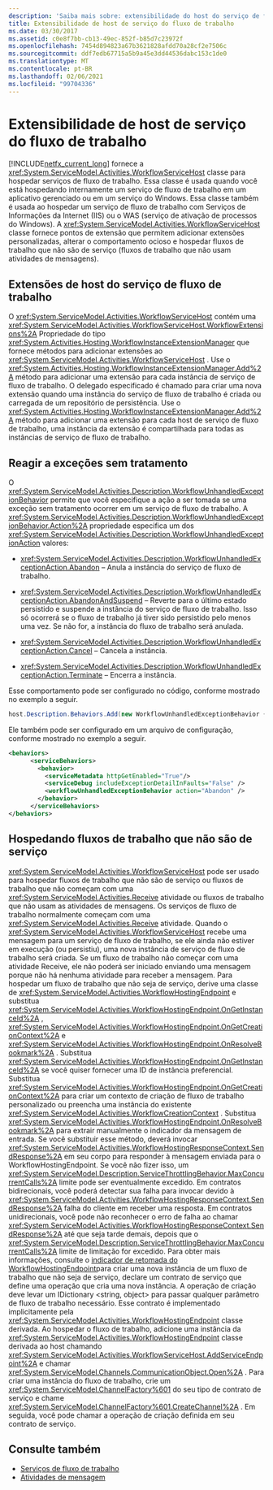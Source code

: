 ```yaml
---
description: 'Saiba mais sobre: extensibilidade do host do serviço de fluxo de trabalho'
title: Extensibilidade de host de serviço do fluxo de trabalho
ms.date: 03/30/2017
ms.assetid: c0e8f7bb-cb13-49ec-852f-b85d7c23972f
ms.openlocfilehash: 7454d894823a67b3621828afdd70a28cf2e7506c
ms.sourcegitcommit: ddf7edb67715a5b9a45e3dd44536dabc153c1de0
ms.translationtype: MT
ms.contentlocale: pt-BR
ms.lasthandoff: 02/06/2021
ms.locfileid: "99704336"
---
```

# <a name="workflow-service-host-extensibility"></a>Extensibilidade de host de serviço do fluxo de trabalho

[!INCLUDE[netfx_current_long](../../../../includes/netfx-current-long-md.md)] fornece a <xref:System.ServiceModel.Activities.WorkflowServiceHost> classe para hospedar serviços de fluxo de trabalho. Essa classe é usada quando você está hospedando internamente um serviço de fluxo de trabalho em um aplicativo gerenciado ou em um serviço do Windows. Essa classe também é usada ao hospedar um serviço de fluxo de trabalho com Serviços de Informações da Internet (IIS) ou o WAS (serviço de ativação de processos do Windows). A <xref:System.ServiceModel.Activities.WorkflowServiceHost> classe fornece pontos de extensão que permitem adicionar extensões personalizadas, alterar o comportamento ocioso e hospedar fluxos de trabalho que não são de serviço (fluxos de trabalho que não usam atividades de mensagens).  
  
## <a name="workflow-service-host-extensions"></a>Extensões de host do serviço de fluxo de trabalho  

 O <xref:System.ServiceModel.Activities.WorkflowServiceHost> contém uma <xref:System.ServiceModel.Activities.WorkflowServiceHost.WorkflowExtensions%2A> Propriedade do tipo <xref:System.Activities.Hosting.WorkflowInstanceExtensionManager> que fornece métodos para adicionar extensões ao <xref:System.ServiceModel.Activities.WorkflowServiceHost> . Use o <xref:System.Activities.Hosting.WorkflowInstanceExtensionManager.Add%2A> método para adicionar uma extensão para cada instância de serviço de fluxo de trabalho. O delegado especificado é chamado para criar uma nova extensão quando uma instância do serviço de fluxo de trabalho é criada ou carregada de um repositório de persistência. Use o <xref:System.Activities.Hosting.WorkflowInstanceExtensionManager.Add%2A> método para adicionar uma extensão para cada host de serviço de fluxo de trabalho, uma instância da extensão é compartilhada para todas as instâncias de serviço de fluxo de trabalho.  
  
## <a name="react-to-unhandled-exceptions"></a>Reagir a exceções sem tratamento  

 O <xref:System.ServiceModel.Activities.Description.WorkflowUnhandledExceptionBehavior> permite que você especifique a ação a ser tomada se uma exceção sem tratamento ocorrer em um serviço de fluxo de trabalho. A <xref:System.ServiceModel.Activities.Description.WorkflowUnhandledExceptionBehavior.Action%2A> propriedade especifica um dos <xref:System.ServiceModel.Activities.Description.WorkflowUnhandledExceptionAction> valores:  
  
- <xref:System.ServiceModel.Activities.Description.WorkflowUnhandledExceptionAction.Abandon> – Anula a instância do serviço de fluxo de trabalho.  
  
- <xref:System.ServiceModel.Activities.Description.WorkflowUnhandledExceptionAction.AbandonAndSuspend> – Reverte para o último estado persistido e suspende a instância do serviço de fluxo de trabalho. Isso só ocorrerá se o fluxo de trabalho já tiver sido persistido pelo menos uma vez. Se não for, a instância do fluxo de trabalho será anulada.  
  
- <xref:System.ServiceModel.Activities.Description.WorkflowUnhandledExceptionAction.Cancel> – Cancela a instância.  
  
- <xref:System.ServiceModel.Activities.Description.WorkflowUnhandledExceptionAction.Terminate> – Encerra a instância.  
  
 Esse comportamento pode ser configurado no código, conforme mostrado no exemplo a seguir.  
  
```csharp  
host.Description.Behaviors.Add(new WorkflowUnhandledExceptionBehavior { Action = WorkflowUnhandledExceptionAction.Abandon });  
```  
  
 Ele também pode ser configurado em um arquivo de configuração, conforme mostrado no exemplo a seguir.  
  
```xml
<behaviors>  
      <serviceBehaviors>  
        <behavior>  
          <serviceMetadata httpGetEnabled="True"/>  
          <serviceDebug includeExceptionDetailInFaults="False" />  
          <workflowUnhandledExceptionBehavior action="Abandon" />
        </behavior>  
      </serviceBehaviors>  
</behaviors>
```  
  
## <a name="hosting-non-service-workflows"></a>Hospedando fluxos de trabalho que não são de serviço  

 <xref:System.ServiceModel.Activities.WorkflowServiceHost> pode ser usado para hospedar fluxos de trabalho que não são de serviço ou fluxos de trabalho que não começam com uma <xref:System.ServiceModel.Activities.Receive> atividade ou fluxos de trabalho que não usam as atividades de mensagens. Os serviços de fluxo de trabalho normalmente começam com uma <xref:System.ServiceModel.Activities.Receive> atividade. Quando o <xref:System.ServiceModel.Activities.WorkflowServiceHost> recebe uma mensagem para um serviço de fluxo de trabalho, se ele ainda não estiver em execução (ou persistiu), uma nova instância de serviço de fluxo de trabalho será criada. Se um fluxo de trabalho não começar com uma atividade Receive, ele não poderá ser iniciado enviando uma mensagem porque não há nenhuma atividade para receber a mensagem. Para hospedar um fluxo de trabalho que não seja de serviço, derive uma classe de <xref:System.ServiceModel.Activities.WorkflowHostingEndpoint> e substitua <xref:System.ServiceModel.Activities.WorkflowHostingEndpoint.OnGetInstanceId%2A> , <xref:System.ServiceModel.Activities.WorkflowHostingEndpoint.OnGetCreationContext%2A> e <xref:System.ServiceModel.Activities.WorkflowHostingEndpoint.OnResolveBookmark%2A> . Substitua <xref:System.ServiceModel.Activities.WorkflowHostingEndpoint.OnGetInstanceId%2A> se você quiser fornecer uma ID de instância preferencial. Substitua <xref:System.ServiceModel.Activities.WorkflowHostingEndpoint.OnGetCreationContext%2A> para criar um contexto de criação de fluxo de trabalho personalizado ou preencha uma instância do existente <xref:System.ServiceModel.Activities.WorkflowCreationContext> . Substitua <xref:System.ServiceModel.Activities.WorkflowHostingEndpoint.OnResolveBookmark%2A> para extrair manualmente o indicador da mensagem de entrada. Se você substituir esse método, deverá invocar <xref:System.ServiceModel.Activities.WorkflowHostingResponseContext.SendResponse%2A> em seu corpo para responder à mensagem enviada para o WorkflowHostingEndpoint. Se você não fizer isso, um <xref:System.ServiceModel.Description.ServiceThrottlingBehavior.MaxConcurrentCalls%2A> limite pode ser eventualmente excedido. Em contratos bidirecionais, você poderá detectar sua falha para invocar devido à <xref:System.ServiceModel.Activities.WorkflowHostingResponseContext.SendResponse%2A> falha do cliente em receber uma resposta. Em contratos unidirecionais, você pode não reconhecer o erro de falha ao chamar <xref:System.ServiceModel.Activities.WorkflowHostingResponseContext.SendResponse%2A> até que seja tarde demais, depois que o <xref:System.ServiceModel.Description.ServiceThrottlingBehavior.MaxConcurrentCalls%2A> limite de limitação for excedido. Para obter mais informações, consulte o [indicador de retomada do WorkflowHostingEndpoint](../../windows-workflow-foundation/samples/workflowhostingendpoint-resume-bookmark.md)para criar uma nova instância de um fluxo de trabalho que não seja de serviço, declare um contrato de serviço que define uma operação que cria uma nova instância. A operação de criação deve levar um IDictionary \<string, object> para passar qualquer parâmetro de fluxo de trabalho necessário. Esse contrato é implementado implicitamente pela <xref:System.ServiceModel.Activities.WorkflowHostingEndpoint> classe derivada. Ao hospedar o fluxo de trabalho, adicione uma instância da <xref:System.ServiceModel.Activities.WorkflowHostingEndpoint> classe derivada ao host chamando <xref:System.ServiceModel.Activities.WorkflowServiceHost.AddServiceEndpoint%2A> e chamar <xref:System.ServiceModel.Channels.CommunicationObject.Open%2A> . Para criar uma instância do fluxo de trabalho, crie um <xref:System.ServiceModel.ChannelFactory%601> do seu tipo de contrato de serviço e chame <xref:System.ServiceModel.ChannelFactory%601.CreateChannel%2A> . Em seguida, você pode chamar a operação de criação definida em seu contrato de serviço.  
  
## <a name="see-also"></a>Consulte também

- [Serviços de fluxo de trabalho](workflow-services.md)
- [Atividades de mensagem](messaging-activities.md)
